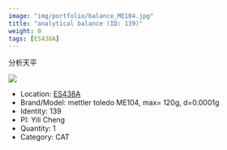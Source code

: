 ```yaml
---
image: "img/portfolio/balance_ME104.jpg"
title: "analytical balance (ID: 139)"
weight: 0
tags: [ES438A]
---
```


分析天平

<!--more-->

![](../../img/portfolio/balance_ME104.jpg)

- Location: [ES438A](../../tags/ES438A)
- Brand/Model: mettler toledo ME104, max= 120g, d=0.0001g
- Identity: 139
- PI: Yili Cheng
- Quantity: 1
- Category: CAT






